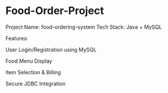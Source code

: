 # Food-Order-Project
Project Name: food-ordering-system
Tech Stack: Java + MySQL


Features:

User Login/Registration using MySQL

Food Menu Display

Item Selection & Billing

Secure JDBC Integration


